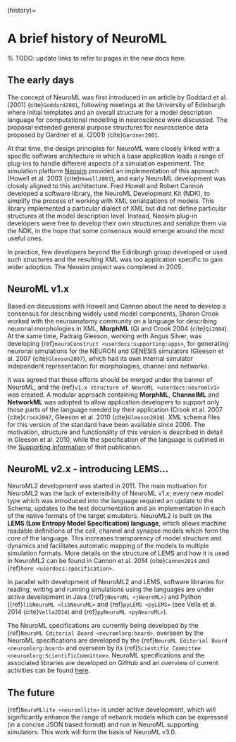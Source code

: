 (history)=
# A brief history of NeuroML

% TODO: update links to refer to pages in the new docs here.

## The early days

The concept of NeuroML was first introduced in an article by Goddard et al. (2001) {cite}`Goddard2001`, following meetings at the University of Edinburgh where initial templates and an overall structure for a model description language for computational modelling in neuroscience were discussed.
The proposal extended general purpose structures for neuroscience data proposed by Gardner et al. (2001) {cite}`Gardner2001`.

At that time, the design principles for NeuroML were closely linked with a specific software architecture in which a base application loads a range of plug-ins to handle different aspects of a simulation experiment.
The simulation platform [Neosim](http://www.neurogems.org/neosim2/) provided an implementation of this approach (Howell et al. 2003 {cite}`Howell2003`), and early NeuroML development was closely aligned to this architecture.
Fred Howell and Robert Cannon developed a software library, the NeuroML Development Kit (NDK), to simplify the process of working with XML serializations of models.
This library implemented a particular dialect of XML but did not define particular structures at the model description level.
Instead, Neosim plug-in developers were free to develop their own structures and serialize them via the NDK, in the hope that some consensus would emerge around the most useful ones.

In practice, few developers beyond the Edinburgh group developed or used such structures and the resulting XML was too application specific to gain wider adoption.
The Neosim project was completed in 2005.

## NeuroML v1.x

Based on discussions with Howell and Cannon about the need to develop a consensus for describing widely used model components, Sharon Crook worked with the neuroanatomy community on a language for describing neuronal morphologies in XML, **MorphML** (Qi and Crook 2004 {cite}`Qi2004`).
At the same time, Padraig Gleeson, working with Angus Silver, was developing {ref}`neuroConstruct <userdocs:supporting:apps>`, for generating neuronal simulations for the NEURON and GENESIS simulators (Gleeson et al. 2007 {cite}`Gleeson2007`), which had its own internal simulator independent representation for morphologies, channel and networks.

It was agreed that these efforts should be merged under the banner of NeuroML, and the {ref}`v1.x structure of NeuroML <userdocs:neuromlv1>` was created.
A modular approach containing **MorphML**, **ChannelML** and **NetworkML** was adopted to allow application developers to support only those parts of the language needed by their application (Crook et al. 2007 {cite}`Crook2007`, Gleeson et al. 2010 {cite}`Gleeson2010`).
XML schema files for this version of the standard have been available since 2006.
The motivation, structure and functionality of this version is described in detail in Gleeson et al. 2010, while the specification of the language is outlined in the [Supporting Information](http://www.ploscompbiol.org/article/info:doi/10.1371/journal.pcbi.1000815#s5) of that publication.

## NeuroML v2.x - introducing LEMS...

NeuroML2 development was started in 2011.
The main motivation for NeuroML2 was the lack of extensibility of NeuroML v1.x; every new model type which was introduced into the language required an update to the Schema, updates to the text documentation and an implementation in each of the native formats of the target simulators.
NeuroML2 is built on the **LEMS (Low Entropy Model Specification) language**, which allows machine readable definitions of the cell, channel and synapse models which form the core of the language.
This increases transparency of model structure and dynamics and facilitates automatic mapping of the models to multiple simulation formats.
More details on the structure of LEMS and how it is used in NeuroML2 can be found in Cannon et al. 2014 {cite}`Cannon2014` and {ref}`here <userdocs:specification>`.

In parallel with development of NeuroML2 and LEMS, software libraries for reading, writing and running simulations using the languages are under active development in Java ({ref}`jNeuroML <jNeuroML>`) and Python ({ref}`libNeuroML <libNeuroML>` and {ref}`pyLEMS <pyLEMS>` (see Vella et al. 2014 {cite}`Vella2014`) and {ref}`pyNeuroML <pyNeuroML>`).

The NeuroML specifications are currently being developed by the {ref}`NeuroML Editorial Board <neuromlorg:board>`, overseen by the NeuroML specifications are developed by the {ref}`NeuroML Editorial Board <neuromlorg:board>` and overseen by its {ref}`Scientific Committee <neuromlorg:ScientificCommittee>`. NeuroML specifications and the associated libraries are developed on GitHub and an overview of current activities can be found [here](https://github.com/NeuroML/NeuroML2/projects/1).


## The future

{ref}`NeuroMLlite <neuromllite>` is under active development, which will significantly enhance the range of network models which can be expressed (in a concise JSON based format) and run in NeuroML supporting simulators. This work will form the basis of NeuroML v3.0.
